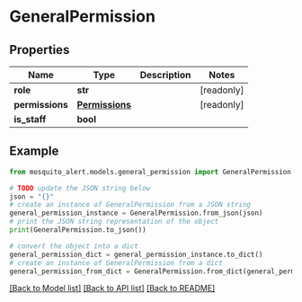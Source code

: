 # GeneralPermission


## Properties

Name | Type | Description | Notes
------------ | ------------- | ------------- | -------------
**role** | **str** |  | [readonly] 
**permissions** | [**Permissions**](Permissions.md) |  | [readonly] 
**is_staff** | **bool** |  | 

## Example

```python
from mosquito_alert.models.general_permission import GeneralPermission

# TODO update the JSON string below
json = "{}"
# create an instance of GeneralPermission from a JSON string
general_permission_instance = GeneralPermission.from_json(json)
# print the JSON string representation of the object
print(GeneralPermission.to_json())

# convert the object into a dict
general_permission_dict = general_permission_instance.to_dict()
# create an instance of GeneralPermission from a dict
general_permission_from_dict = GeneralPermission.from_dict(general_permission_dict)
```
[[Back to Model list]](../README.md#documentation-for-models) [[Back to API list]](../README.md#documentation-for-api-endpoints) [[Back to README]](../README.md)


